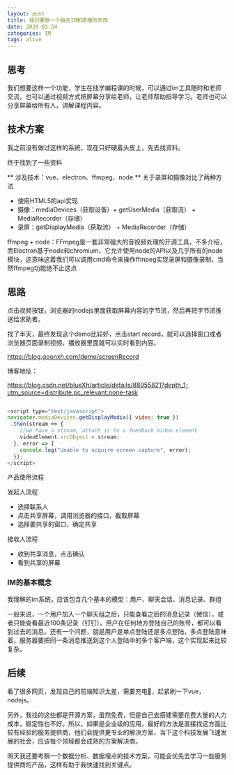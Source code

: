 ```yaml
---
layout: post
title: 我们要做一个融合IM和直播的东西
date: 2020-03-24
categories: IM 
tags: alive
---
```


## 思考

我们想要这样一个功能，学生在线学编程课的时候，可以通过im工具随时和老师交流，也可以通过视频方式把屏幕分享给老师，让老师帮助指导学习。老师也可以分享屏幕给所有人，讲解课程内容。

## 技术方案

我之前没有做过这样的系统，现在只好硬着头皮上，先去找资料。


终于找到了一些资料

** 涉及技术：vue、electron、ffmpeg、node **
关于录屏和摄像对比了两种方法


-  使用HTML5的api实现
 - 摄像：mediaDevices（获取设备）+ getUserMedia（获取流） + MediaRecorder（存储）
 - 录屏：getDisplayMedia（获取流） + MediaRecorder（存储）


ffmpeg + node：FFmpeg是一套非常强大的音视频处理的开源工具，不多介绍，而Electron基于node和chromium，它允许使用node的API以及几乎所有的node模块，这意味这着我们可以调用cmd命令来操作ffmpeg实现录屏和摄像录制，当然ffmpeg功能绝不止这点

## 思路

点击视频按钮，浏览器的nodejs里面获取屏幕内容的字节流，然后再把字节流推送给求助者。

找了半天，最终发现这个demo比较好，点击start record，就可以选择窗口或者浏览器页面录制视频，播放器里面就可以实时看到内容。

https://blog.goonxh.com/demo/screenRecord

博客地址：

https://blog.csdn.net/blueXh/article/details/88955821?depth_1-utm_source=distribute.pc_relevant.none-task

```javascript

<script type="text/javascript">
navigator.mediaDevices.getDisplayMedia({ video: true })
 .then(stream => {
    //we have a stream, attach it to a feedback video element
    videoElement.srcObject = stream;
  }, error => {
    console.log("Unable to acquire screen capture", error);
  });
</script>	

```

产品使用流程

发起人流程

- 选择联系人
- 点击共享屏幕，调用浏览器的接口，截取屏幕
- 选择要共享的窗口，确定共享

接收人流程

- 收到共享消息，点击确认
- 看到共享的屏幕

### IM的基本概念

我理解的im系统，应该包含几个基本的模型：用户、聊天会话、消息记录、群组

一般来说，一个用户加入一个聊天组之后，只能查看之后的消息记录（微信），或者只能查看最近100条记录（钉钉）。用户在任何地方登陆自己的账号，都可以看到过去的消息。还有一个问题，就是用户是单点登陆还是多点登陆，多点登陆意味着，服务器要把同一条消息推送到这个人登陆中的多个客户端，这个实现起来比较复杂。

##  后续

看了很多网页，发现自己的前端知识太差，需要充电🔋，赶紧刷一下vue，nodejs。

另外，我找的这些都是开源方案，虽然免费，但是自己去搭建需要花费大量的人力成本，稳定性也不好。所以，如果是企业级的应用，最好的方法是直接找这方面比较有经验的服务提供商，他们会提供更专业的解决方案，当下这个科技发展飞速发展的社会，应该每个领域都会成熟的方案解决商。

明天我还要考察一个数据分析、数据埋点的技术方案，可能会优先去学习一些服务提供商的产品，这样有助于我快速找到关键点。